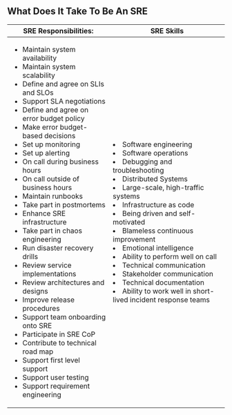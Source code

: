 ## What Does It Take To Be An SRE

| <b>SRE Responsibilities:</b> | <b>SRE Skills</b>| 
|----|----|
|<ul><li> Maintain system availability</li><li> Maintain system scalability</li><li> Define and agree on SLIs and SLOs</li><li> Support SLA negotiations</li> <li> Define and agree on error budget policy</li> <li> Make error budget-based decisions</li><li> Set up monitoring</li> <li> Set up alerting</li><li> On call during business hours</li> <li> On call outside of business hours</li> <li> Maintain runbooks</li><li> Take part in postmortems</li><li> Enhance SRE infrastructure</li> <li> Take part in chaos engineering</li><li> Run disaster recovery drills</li> <li> Review service implementations</li><li> Review architectures and designs</li> <li> Improve release procedures</li><li> Support team onboarding onto SRE</li> <li> Participate in SRE CoP</li><li> Contribute to technical road map</li><li> Support first level support</li> <li> Support user testing</li><li> Support requirement engineering</li></ul> | <li> Software engineering</li><li> Software operations</li> <li> Debugging and troubleshooting</li> <li> Distributed Systems</li> <li> Large-scale, high-traffic systems</li><li> Infrastructure as code</li><li> Being driven and self-motivated</li><li> Blameless continuous improvement</li><li> Emotional intelligence</li><li> Ability to perform well on call</li><li> Technical communication</li><li> Stakeholder communication</li><li> Technical documentation</li><li> Ability to work well in short-lived incident response teams</li> |


